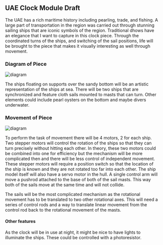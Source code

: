 ## UAE Clock Module Draft

The UAE has a rich maritime history including pearling, trade, and fishing. A large part of transportation in the region was carried out through stunning sailing ships that are iconic symbols of the region. Traditional dhows have an elegance that I want to capture in this clock piece. Through the coordinated turns of the ships, and switching of the sail positions, life will be brought to the piece that makes it visually interesting as well through movement.  

### Diagram of Piece

![diagram](https://drive.google.com/uc?export=view&id=1lWjespmXUF6QXeGR8NDjv5zTVaDokTyo)

The ships floating on supports over the sandy bottom will be an artistic representation of the ships at sea. There will be two ships that are synchronized and feature cloth sails mounted to masts that can turn. Other elements could include pearl oysters on the bottom and maybe divers underwater. 


### Movement of Piece

![diagram](https://drive.google.com/uc?export=view&id=1h_xwuwsqjXJlz6GdAPiUSd-QeA7Wye9q)

To perform the task of movement there will be 4 motors, 2 for each ship. Two stepper motors will control the rotation of the ships so that they can turn precisely without hitting each other. In theory, these two motors could be combined into one for efficiency but the mechanism will be more complicated then and there will be less control of independent movement. These stepper motors will require a position switch so that the location of the ship is known and they are not rotated too far into each other. The ship model itself will also have a servo motor in the hull. A single control arm will move a pushrod attached to the base of both of the sail masts. This way both of the sails move at the same time and will not collide. 

The sails will be the most complicated mechanism as the rotational movement has to be translated to two other rotational axes. This will need a series of control rods and a way to translate linear movement from the control rod back to the rotational movement of the masts. 

#### Other features

As the clock will be in use at night, it might be nice to have lights to illuminate the ships. These could be controlled with a photoresistor.


